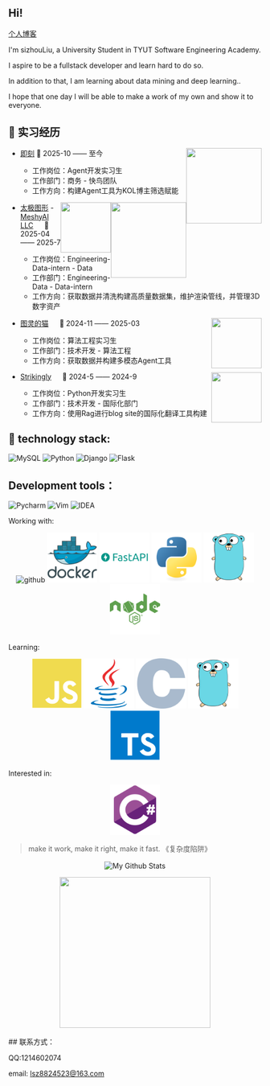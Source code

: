 ## Hi!
[个人博客](https://sizhouliu.github.io) 

I'm sizhouLiu, a University Student in TYUT Software Engineering Academy.

I aspire to be a fullstack developer and learn hard to do so.

In addition to that, I am learning about data mining and deep learning..

I hope that one day I will be able to make a work of my own and show it to everyone.


## 🏢 实习经历
<img align="right" width="150" height="150" src="https://static.codefuture.top/jike-site/logo-text.png" />


- [即刻](https://jike.ruguoapp.com/) 📌 2025-10 —— 至今

  - 工作岗位：Agent开发实习生
  - 工作部门：商务 - 快鸟团队
  - 工作方向：构建Agent工具为KOL博主筛选赋能
    </td>
    </tr>
  <div height="20"></div>
<tr>
<td>
<tr>
<td>
<img align="right" width="150" height="150" src="https://meshycn.com/img/logo.png" />
<img align="right" width="100" height="100" src="https://pic3.zhimg.com/v2-b2ba950fb4fc1671649b9b13d667a75a_180x120.jpg" />


- [太极图形](https://www.taichi-graphics.com/) - [MeshyAI LLC](https://www.meshy.ai/) &emsp; 📌 2025-04 —— 2025-7

  - 工作岗位：Engineering-Data-intern - Data
  - 工作部门：Engineering-Data - Data-intern
  - 工作方向：获取数据并清洗构建高质量数据集，维护渲染管线，并管理3D数字资产
    </td>
    </tr>
  <div height="20"></div>
<tr>
<td>
<tr>
<td>
<img align="right" width="100" height="100" src="https://n.sinaimg.cn/sinakd10223/360/w180h180/20200716/36a4-iwpcxkr4181716.jpg" />

- [图灵的猫](https://www.turingscat.com/) &emsp; 📌 2024-11 —— 2025-03

  - 工作岗位：算法工程实习生
  - 工作部门：技术开发 - 算法工程
  - 工作方向：获取数据并构建多模态Agent工具
    </td>
    </tr>
  <div height="20"></div>
<tr>
<td>
<tr>
<td>
<img align="right" width="100" height="100" src="https://www.strikingly.com/content/images/strikingly-logo.svg" />

- [Strikingly](https://www.sxl.cn/about-us) &emsp; 📌 2024-5 —— 2024-9

  - 工作岗位：Python开发实习生
  - 工作部门：技术开发 - 国际化部门
  - 工作方向：使用Rag进行blog site的国际化翻译工具构建
    </td>
    </tr>
  <div height="20"></div>
<tr>
<td>
<tr>
<td>

    
## 💪 technology stack:

![MySQL](https://img.shields.io/badge/mysql-%2300f.svg?style=flat-square&logo=mysql&logoColor=white)
![Python](https://img.shields.io/badge/-Python-pink?style=flat-square&logo=Python)
![Django](https://img.shields.io/badge/Django-092E20?style=for-the-badge&logo=django&logoColor=white)
![Flask](https://img.shields.io/badge/Flask-000000?style=for-the-badge&logo=flask&logoColor=white)

## Development tools：
![Pycharm](https://img.shields.io/badge/PyCharm-000000.svg?&style=for-the-badge&logo=PyCharm&logoColor=white)
![Vim](https://img.shields.io/badge/VIM-%2311AB00.svg?&style=for-the-badge&logo=vim&logoColor=white)
![IDEA](https://img.shields.io/badge/IntelliJ_IDEA-000000.svg?style=for-the-badge&logo=intellij-idea&logoColor=white)<br/>


Working with:
<p align="center">
    <img alt="github" src="https://i.giphy.com/media/KzJkzjggfGN5Py6nkT/200.webp" width="100" title="github">
    <img src="https://github.com/devicons/devicon/blob/master/icons/docker/docker-original-wordmark.svg" alt="Docker" width="100" height="100"/>
   <img src="https://raw.githubusercontent.com/devicons/devicon/ca28c779441053191ff11710fe24a9e6c23690d6/icons/fastapi/fastapi-original-wordmark.svg" alt="python" width="100" height="100"/>
    <img src="https://raw.githubusercontent.com/devicons/devicon/master/icons/python/python-original.svg" alt="python" width="100" height="100"/>
    <img src="https://raw.githubusercontent.com/devicons/devicon/1119b9f84c0290e0f0b38982099a2bd027a48bf1/icons/go/go-original.svg" alt="C" width="100" height="100">
  <img src="https://raw.githubusercontent.com/devicons/devicon/54cfe13ac10eaa1ef817a343ab0a9437eb3c2e08/icons/nodejs/nodejs-plain-wordmark.svg" alt="Nodejs" width="100" height="100">
</p>
Learning:

<p align="center">
   <img src="https://raw.githubusercontent.com/devicons/devicon/master/icons/javascript/javascript-plain.svg" alt="JavaScript" width="100" height="100"/>
    <img src="https://raw.githubusercontent.com/devicons/devicon/master/icons/java/java-original.svg" alt="Java" width="100" height="100"/>
    <img src="https://raw.githubusercontent.com/devicons/devicon/1119b9f84c0290e0f0b38982099a2bd027a48bf1/icons/c/c-original.svg" alt="C" width="100" height="100">
    <img src="https://raw.githubusercontent.com/devicons/devicon/1119b9f84c0290e0f0b38982099a2bd027a48bf1/icons/go/go-original.svg" alt="C" width="100" height="100">
    <img src="https://raw.githubusercontent.com/devicons/devicon/master/icons/typescript/typescript-original.svg" alt="TypeScript" width="100" height="100"/>

</p>

Interested in:
<p align="center">
    <img src="https://raw.githubusercontent.com/devicons/devicon/master/icons/csharp/csharp-original.svg" alt="C#" width="100" height="100"/>
</p>


> make it work, make it right, make it fast. 《复杂度陷阱》



<p align="center">

<img align="center" alt="My Github Stats" src="https://github-readme-stats.vercel.app/api?username=sizhouLiu&count_private=true&show_icons=true&include_all_commits=true&show_owner=true&theme=material-palenight"/>

</p>

<p align="center">
    <img src="https://github-readme-stats.vercel.app/api/top-langs/?username=sizhouLiu&layout=compact"  width="300" height="300"/>
</p>
## 联系方式：

QQ:1214602074

email: lsz8824523@163.com

